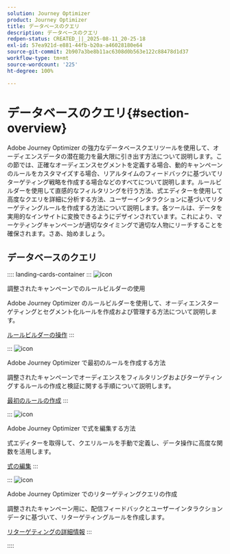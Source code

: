 ```yaml
---
solution: Journey Optimizer
product: Journey Optimizer
title: データベースのクエリ
description: データベースのクエリ
redpen-status: CREATED_||_2025-08-11_20-25-18
exl-id: 57ea921d-e881-44fb-b20a-a46028180e64
source-git-commit: 2b907a3be8b11ac6308d0b563e122c88478d1d37
workflow-type: tm+mt
source-wordcount: '225'
ht-degree: 100%

---
```


# データベースのクエリ{#section-overview}

Adobe Journey Optimizer の強力なデータベースクエリツールを使用して、オーディエンスデータの潜在能力を最大限に引き出す方法について説明します。この節では、正確なオーディエンスセグメントを定義する場合、動的キャンペーンのルールをカスタマイズする場合、リアルタイムのフィードバックに基づいてリターゲティング戦略を作成する場合などのすべてについて説明します。ルールビルダーを使用して直感的なフィルタリングを行う方法、式エディターを使用して高度なクエリを詳細に分析する方法、ユーザーインタラクションに基づいてリターゲティングルールを作成する方法について説明します。各ツールは、データを実用的なインサイトに変換できるようにデザインされています。これにより、マーケティングキャンペーンが適切なタイミングで適切な人物にリーチすることを確保されます。さあ、始めましょう。

## データベースのクエリ

:::: landing-cards-container
:::
![icon](https://cdn.experienceleague.adobe.com/icons/list-check.svg)

調整されたキャンペーンでのルールビルダーの使用

Adobe Journey Optimizer のルールビルダーを使用して、オーディエンスターゲティングとセグメント化ルールを作成および管理する方法について説明します。

[ルールビルダーの操作](../using/orchestrated/orchestrated-rule-builder.md)
:::

:::
![icon](https://cdn.experienceleague.adobe.com/icons/circle-play.svg)

Adobe Journey Optimizer で最初のルールを作成する方法

調整されたキャンペーンでオーディエンスをフィルタリングおよびターゲティングするルールの作成と検証に関する手順について説明します。

[最初のルールの作成](../using/orchestrated/build-query.md)
:::

:::
![icon](https://cdn.experienceleague.adobe.com/icons/gear.svg)

Adobe Journey Optimizer で式を編集する方法

式エディターを取得して、クエリルールを手動で定義し、データ操作に高度な関数を活用します。

[式の編集](../using/orchestrated/edit-expressions.md)
:::

:::
![icon](https://cdn.experienceleague.adobe.com/icons/bullseye.svg)

Adobe Journey Optimizer でのリターゲティングクエリの作成

調整されたキャンペーン用に、配信フィードバックとユーザーインタラクションデータに基づいて、リターゲティングルールを作成します。

[リターゲティングの詳細情報](../using/orchestrated/retarget.md)
:::

::::
